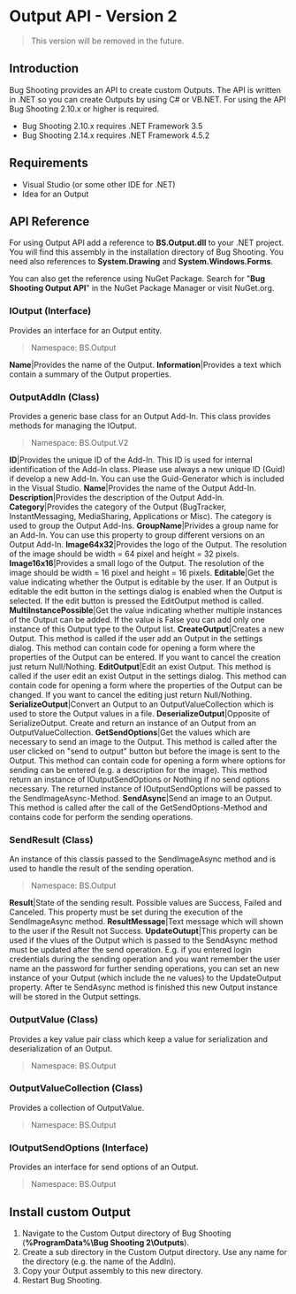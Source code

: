 # Output API - Version 2

> This version will be removed in the future.

## Introduction
Bug Shooting provides an API to create custom Outputs. The API is written in .NET so you can create Outputs by using C# or VB.NET. For using the API Bug Shooting 2.10.x or higher is required.

* Bug Shooting 2.10.x requires .NET Framework 3.5
* Bug Shooting 2.14.x requires .NET Framework 4.5.2

## Requirements
* Visual Studio (or some other IDE for .NET)
* Idea for an Output 

## API Reference
For using Output API add a reference to **BS.Output.dll** to your .NET project. You will find this assembly in the installation directory of Bug Shooting. You need also references to **System.Drawing** and **System.Windows.Forms**.

You can also get the reference using NuGet Package. Search for "**Bug Shooting Output API**" in the NuGet Package Manager or visit NuGet.org.

### IOutput (Interface)
Provides an interface for an Output entity.

> Namespace: BS.Output

**Name**|Provides the name of the Output.
**Information**|Provides a text which contain a summary of the Output properties.

### OutputAddIn (Class)
Provides a generic base class for an Output Add-In. This class provides methods for managing the IOutput.

> Namespace: BS.Output.V2

**ID**|Provides the unique ID of the Add-In. This ID is used for internal identification of the Add-In class. Please use always a new unique ID (Guid) if develop a new Add-In. You can use the Guid-Generator which is included in the Visual Studio.
**Name**|Provides the name of the Output Add-In.
**Description**|Provides the description of the Output Add-In.
**Category**|Provides the category of the Output (BugTracker, InstantMessaging, MediaSharing, Applications or Misc). The category is used to group the Output Add-Ins.
**GroupName**|Privides a group name for an Add-In. You can use this property to group different versions on an Output Add-In.
**Image64x32**|Provides the logo of the Output. The resolution of the image should be width = 64 pixel and height = 32 pixels.
**Image16x16**|Provides a small logo of the Output. The resolution of the image should be width = 16 pixel and height = 16 pixels.
**Editable**|Get the value indicating whether the Output is editable by the user. If an Output is editable the edit button in the settings dialog is enabled when the Output is selected. If the edit button is pressed the EditOutput method is called.
**MultiInstancePossible**|Get the value indicating whether multiple instances of the Output can be added. If the value is False you can add only one instance of this Output type to the Output list.
**CreateOutput**|Creates a new Output. This method is called if the user add an Output in the settings dialog. This method can contain code for opening a form where the properties of the Output can be entered. If you want to cancel the creation just return Null/Nothing.
**EditOutput**|Edit an exist Output. This method is called if the user edit an exist Output in the settings dialog. This method can contain code for opening a form where the properties of the Output can be changed. If you want to cancel the editing just return Null/Nothing.
**SerializeOutput**|Convert an Output to an OutputValueCollection which is used to store the Output values in a file.
**DeserializeOutput**|Opposite of SerializeOutput. Create and return an instance of an Output from an OutputValueCollection.
**GetSendOptions**|Get the values which are necessary to send an image to the Output. This method is called after the user clicked on "send to output" button but before the image is sent to the Output. This method can contain code for opening a form where options for sending can be entered (e.g. a description for the image). This method return an instance of IOutputSendOptions or Nothing if no send options necessary. The returned instance of IOutputSendOptions will be passed to the SendImageAsync-Method.
**SendAsync**|Send an image to an Output. This method is called after the call of the GetSendOptions-Method and contains code for perform the sending operations.
 
### SendResult (Class)
An instance of this classis passed to the SendImageAsync method and is used to handle the result of the sending operation.

> Namespace: BS.Output

**Result**|State of the sending result. Possible values are Success, Failed and Canceled. This property must be set during the execution of the SendImageAsync method.
**ResultMessage**|Text message which will shown to the user if the Result not Success.
**UpdateOutupt**|This property can be used if the vlues of the Output which is passed to the SendAsync method must be updated after the send operation. E.g. if you entered login credentials during the sending operation and you want remember the user name an the password for further sending operations, you can set an new instance of your Output (which include the ne values) to the UpdateOutput property. After te SendAsync method is finished this new Output instance will be stored in the Output settings.
 
### OutputValue (Class)
Provides a key value pair class which keep a value for serialization and deserialization of an Output.

> Namespace: BS.Output

### OutputValueCollection (Class)
Provides a collection of OutputValue.

> Namespace: BS.Output

### IOutputSendOptions (Interface)
Provides an interface for send options of an Output.

> Namespace: BS.Output

## Install custom Output
1. Navigate to the Custom Output directory of Bug Shooting (**%ProgramData%\Bug Shooting 2\Outputs**).
2. Create a sub directory in the Custom Output directory. Use any name for the directory (e.g. the name of the AddIn).
3. Copy your Output assembly to this new directory.
4. Restart Bug Shooting.

